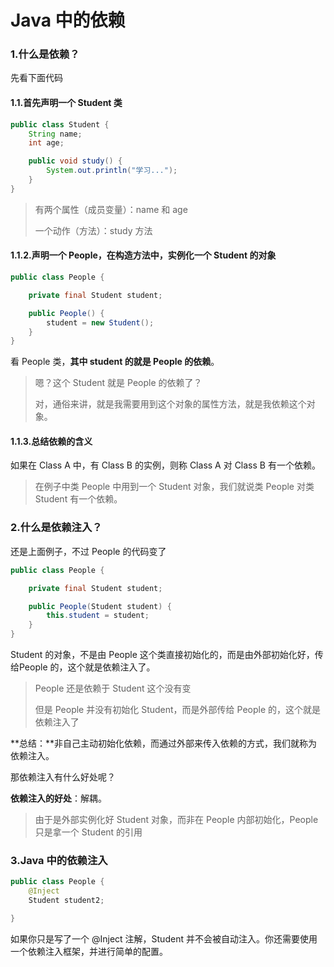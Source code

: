 # Java 中的依赖

### 1.什么是依赖？

先看下面代码

#### 1.1.首先声明一个 Student 类

```java
public class Student {
    String name;
    int age;

    public void study() {
        System.out.println("学习...");
    }
}
```

> 有两个属性（成员变量）：name 和 age
>
> 一个动作（方法）：study 方法

#### 1.1.2.声明一个 People，在构造方法中，实例化一个 Student 的对象

```java
public class People {

    private final Student student;

    public People() {
        student = new Student();
    }
}
```

看 People 类，**其中 student 的就是 People 的依赖**。

> 嗯？这个 Student 就是 People 的依赖了？
>
> 对，通俗来讲，就是我需要用到这个对象的属性方法，就是我依赖这个对象。

#### 1.1.3.总结依赖的含义

如果在 Class A 中，有 Class B 的实例，则称 Class A 对 Class B 有一个依赖。

> 在例子中类 People 中用到一个 Student 对象，我们就说类 People 对类 Student 有一个依赖。

### 2.什么是依赖注入？

还是上面例子，不过 People 的代码变了

```java
public class People {

    private final Student student;

    public People(Student student) {
        this.student = student;
    }
}
```

Student 的对象，不是由 People 这个类直接初始化的，而是由外部初始化好，传给People 的，这个就是依赖注入了。

> People 还是依赖于 Student 这个没有变
>
> 但是 People 并没有初始化 Student，而是外部传给 People 的，这个就是依赖注入了

**总结：**非自己主动初始化依赖，而通过外部来传入依赖的方式，我们就称为依赖注入。

那依赖注入有什么好处呢？

**依赖注入的好处**：解耦。

> 由于是外部实例化好 Student 对象，而非在 People 内部初始化，People 只是拿一个 Student 的引用

### 3.Java 中的依赖注入

```java
public class People {
    @Inject
    Student student2;

}
```

如果你只是写了一个 @Inject 注解，Student 并不会被自动注入。你还需要使用一个依赖注入框架，并进行简单的配置。

